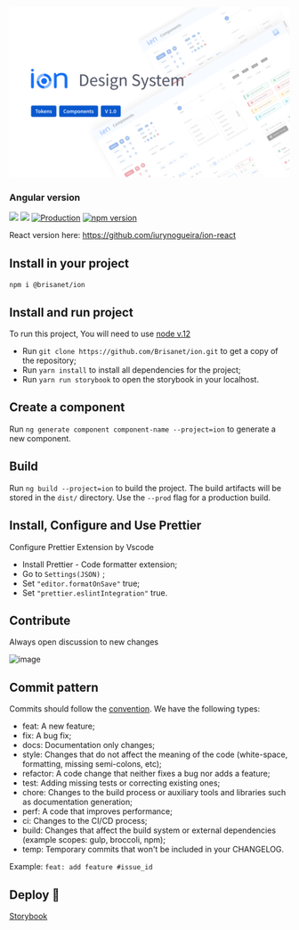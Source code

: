 <img src="stories/assets/capa.svg">

### Angular version

<a href="https://codeclimate.com/github/Brisanet/ion/maintainability"><img src="https://api.codeclimate.com/v1/badges/7ae5966c0de8137d95b0/maintainability" /></a>
<a href="https://codeclimate.com/github/Brisanet/ion/test_coverage"><img src="https://api.codeclimate.com/v1/badges/7ae5966c0de8137d95b0/test_coverage" /></a>
[![Production](https://github.com/iurynogueira/ion/actions/workflows/prod.yml/badge.svg?branch=main)](https://github.com/iurynogueira/ion/actions/workflows/prod.yml)
[![npm version](https://badge.fury.io/js/@brisanet%2Fion.svg)](https://www.npmjs.com/package/@brisanet/ion)

React version here: https://github.com/iurynogueira/ion-react

## Install in your project

```
npm i @brisanet/ion
```

## Install and run project

To run this project, You will need to use [node v.12](https://nodejs.org/en/)

- Run `git clone https://github.com/Brisanet/ion.git` to get a copy of the repository;
- Run `yarn install` to install all dependencies for the project;
- Run `yarn run storybook` to open the storybook in your localhost.

## Create a component

Run `ng generate component component-name --project=ion` to generate a new component.

## Build

Run `ng build --project=ion` to build the project. The build artifacts will be stored in the `dist/` directory. Use the `--prod` flag for a production build.

## Install, Configure and Use Prettier

Configure Prettier Extension by Vscode

- Install Prettier - Code formatter extension;
- Go to `Settings(JSON)` ;
- Set `"editor.formatOnSave"` true;
- Set `"prettier.eslintIntegration"` true.

## Contribute

Always open discussion to new changes

![image](https://github.com/user-attachments/assets/e9a324c7-adec-4f90-9bc6-b2a7c09ab4ac)

## Commit pattern

Commits should follow the [convention](https://conventionalcommits.org/).
We have the following types:

- feat: A new feature;
- fix: A bug fix;
- docs: Documentation only changes;
- style: Changes that do not affect the meaning of the code (white-space, formatting, missing semi-colons, etc);
- refactor: A code change that neither fixes a bug nor adds a feature;
- test: Adding missing tests or correcting existing ones;
- chore: Changes to the build process or auxiliary tools and libraries such as documentation generation;
- perf: A code that improves performance;
- ci: Changes to the CI/CD process;
- build: Changes that affect the build system or external dependencies (example scopes: gulp, broccoli, npm);
- temp: Temporary commits that won't be included in your CHANGELOG.

Example: `feat: add feature #issue_id`

## Deploy 🚀

<a href="https://main--62eab350a45bdb0a5818520e.chromatic.com/"> Storybook </a>
